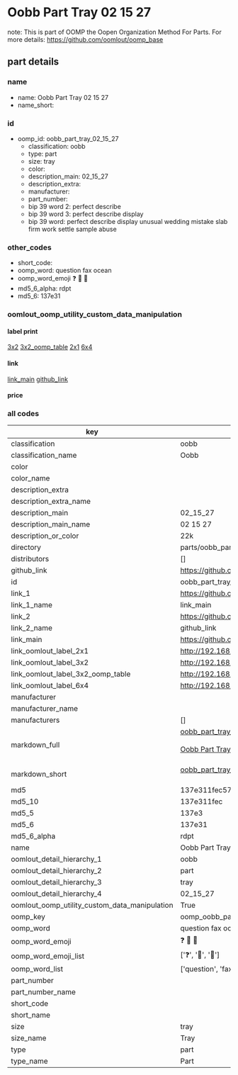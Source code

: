 # Oobb Part Tray 02 15 27  

note: This is part of OOMP the Oopen Organization Method For Parts. For more details: https://github.com/oomlout/oomp_base

##  part details





### name
* name: Oobb Part Tray 02 15 27
* name_short: 
### id
* oomp_id: oobb_part_tray_02_15_27
  * classification: oobb
  * type: part
  * size: tray
  * color: 
  * description_main: 02_15_27
  * description_extra: 
  * manufacturer: 
  * part_number: 
  * bip 39 word 2: perfect describe
  * bip 39 word 3: perfect describe display
  * bip 39 word: perfect describe display unusual wedding mistake slab firm work settle sample abuse

### other_codes
* short_code: 
* oomp_word: question fax ocean
* oomp_word_emoji :question: :fax: :ocean:
* md5_6_alpha: rdpt
* md5_6: 137e31






### oomlout_oomp_utility_custom_data_manipulation
#### label print
[3x2](http://192.168.1.245:1112/?label=oomp%20rdpt)
[3x2_oomp_table](http://192.168.1.107:1112/?label=oomp%20rdpt)
[2x1](http://192.168.1.242:1112/?label=oomp%20rdpt)
[6x4](http://192.168.1.55:1112/?label=oomp%20rdpt)    

#### link

[link_main](https://github.com/oomlout/oomlout_oomp_current_version_messy/tree/main/parts/oobb_part_tray_02_15_27) [github_link](https://github.com/oomlout/oomlout_oomp_part_src/tree/main/parts/oobb_part_tray_02_15_27)                             

#### price







### all codes 
| key | value |  
| --- | --- |  
| classification | oobb |  
| classification_name | Oobb |  
| color |  |  
| color_name |  |  
| description_extra |  |  
| description_extra_name |  |  
| description_main | 02_15_27 |  
| description_main_name | 02 15 27 |  
| description_or_color | 22k |  
| directory | parts/oobb_part_tray_02_15_27 |  
| distributors | [] |  
| github_link | https://github.com/oomlout/oomlout_oomp_part_src/tree/main/parts/oobb_part_tray_02_15_27 |  
| id | oobb_part_tray_02_15_27 |  
| link_1 | https://github.com/oomlout/oomlout_oomp_current_version_messy/tree/main/parts/oobb_part_tray_02_15_27 |  
| link_1_name | link_main |  
| link_2 | https://github.com/oomlout/oomlout_oomp_part_src/tree/main/parts/oobb_part_tray_02_15_27 |  
| link_2_name | github_link |  
| link_main | https://github.com/oomlout/oomlout_oomp_current_version_messy/tree/main/parts/oobb_part_tray_02_15_27 |  
| link_oomlout_label_2x1 | http://192.168.1.242:1112/?label=oomp%20rdpt |  
| link_oomlout_label_3x2 | http://192.168.1.245:1112/?label=oomp%20rdpt |  
| link_oomlout_label_3x2_oomp_table | http://192.168.1.107:1112/?label=oomp%20rdpt |  
| link_oomlout_label_6x4 | http://192.168.1.55:1112/?label=oomp%20rdpt |  
| manufacturer |  |  
| manufacturer_name |  |  
| manufacturers | [] |  
| markdown_full | [oobb_part_tray_02_15_27](https://github.com/oomlout/oomlout_oomp_current_version_messy/tree/main/parts/oobb_part_tray_02_15_27)<br>[](https://github.com/oomlout/oomlout_oomp_current_version_messy/tree/main/parts/oobb_part_tray_02_15_27)<br>[Oobb Part Tray 02 15 27](https://github.com/oomlout/oomlout_oomp_current_version_messy/tree/main/parts/oobb_part_tray_02_15_27)<br><br> |  
| markdown_short | [oobb_part_tray_02_15_27](https://github.com/oomlout/oomlout_oomp_current_version_messy/tree/main/parts/oobb_part_tray_02_15_27)<br><br> |  
| md5 | 137e311fec57595e37fc7ee47f0ee518 |  
| md5_10 | 137e311fec |  
| md5_5 | 137e3 |  
| md5_6 | 137e31 |  
| md5_6_alpha | rdpt |  
| name | Oobb Part Tray 02 15 27 |  
| oomlout_detail_hierarchy_1 | oobb |  
| oomlout_detail_hierarchy_2 | part |  
| oomlout_detail_hierarchy_3 | tray |  
| oomlout_detail_hierarchy_4 | 02_15_27 |  
| oomlout_oomp_utility_custom_data_manipulation | True |  
| oomp_key | oomp_oobb_part_tray_02_15_27 |  
| oomp_word | question fax ocean |  
| oomp_word_emoji | :question: :fax: :ocean: |  
| oomp_word_emoji_list | [':question:', ':fax:', ':ocean:'] |  
| oomp_word_list | ['question', 'fax', 'ocean'] |  
| part_number |  |  
| part_number_name |  |  
| short_code |  |  
| short_name |  |  
| size | tray |  
| size_name | Tray |  
| type | part |  
| type_name | Part |  
